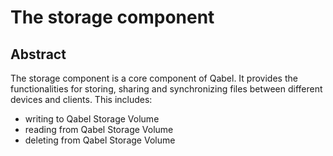 # The storage component
## Abstract
The storage component is a core component of Qabel. It provides the functionalities for storing, sharing and synchronizing files between different devices and clients. This includes:

* writing to Qabel Storage Volume
* reading from Qabel Storage Volume
* deleting from Qabel Storage Volume
